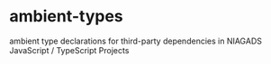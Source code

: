 # ambient-types
ambient type declarations for third-party dependencies in NIAGADS JavaScript / TypeScript Projects
